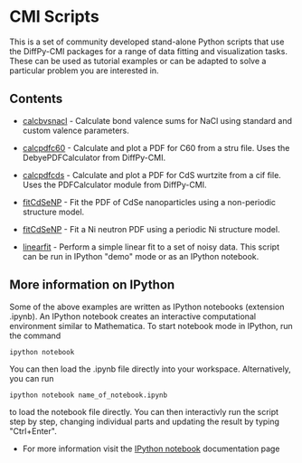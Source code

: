 # CMI Scripts

This is a set of community developed stand-alone Python scripts that use the
DiffPy-CMI packages for a range of data fitting and visualization tasks. These
can be used as tutorial examples or can be adapted to solve a particular
problem you are interested in.

Contents
--------

* [calcbvsnacl](./calcbvsnacl) - Calculate bond valence sums for NaCl
  using standard and custom valence parameters.

* [calcpdfc60](./calcpdfc60) - Calculate and plot a PDF for C60 from a stru
  file. Uses the DebyePDFCalculator from DiffPy-CMI.

* [calcpdfcds](./calcpdfcds) - Calculate and plot a PDF for CdS wurtzite from
  a cif file. Uses the PDFCalculator module from DiffPy-CMI.

* [fitCdSeNP](./fitCdSeNP) - Fit the PDF of CdSe nanoparticles using a
  non-periodic structure model.

* [fitCdSeNP](./fitNiPDF) - Fit a Ni neutron PDF using a periodic Ni structure
  model.

* [linearfit](./linearfit) - Perform a simple linear fit to a set of noisy
  data. This script can be run in IPython "demo" mode or as an IPython
  notebook.


More information on IPython
---------------------------

Some of the above examples are written as IPython notebooks (extension
.ipynb).  An IPython notebook creates an interactive computational environment
similar to Mathematica.  To start notebook mode in IPython, run the command

    ipython notebook

You can then load the .ipynb file directly into your workspace. Alternatively,
you can run

    ipython notebook name_of_notebook.ipynb

to load the notebook file directly. You can then interactivly run the script
step by step, changing individual parts and updating the result by typing
"Ctrl+Enter".


* For more information visit the [IPython
  notebook](http://ipython.org/notebook.html) documentation page
